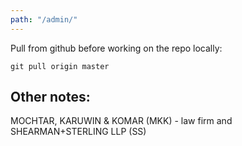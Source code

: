 ```yaml
---
path: "/admin/"
---
```


Pull from github before working on the repo locally:

`git pull origin master`

## Other notes:
MOCHTAR, KARUWIN & KOMAR (MKK) - law firm and SHEARMAN+STERLING LLP (SS)
